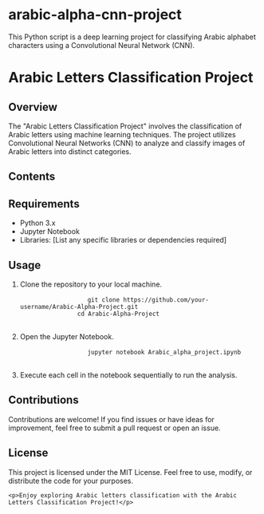 # arabic-alpha-cnn-project
This Python script is a deep learning project for classifying Arabic alphabet characters using a Convolutional Neural Network (CNN). 

<h1>Arabic Letters Classification Project</h1>

<h2>Overview</h2>
    <p>The "Arabic Letters Classification Project" involves the classification of Arabic letters using machine learning
        techniques. The project utilizes Convolutional Neural Networks (CNN) to analyze and classify images of Arabic
        letters into distinct categories.</p>

   <h2>Contents</h2>
    <ol>
        <!-- Add content sections with subsections -->
    </ol>

   <h2>Requirements</h2>
    <ul>
        <li>Python 3.x</li>
        <li>Jupyter Notebook</li>
        <li>Libraries: [List any specific libraries or dependencies required]</li>
    </ul>

  <h2>Usage</h2>
    <ol>
        <li>Clone the repository to your local machine.
            <pre>
                <code>git clone https://github.com/your-username/Arabic-Alpha-Project.git
                cd Arabic-Alpha-Project</code>
            </pre>
        </li>
        <li>Open the Jupyter Notebook.
            <pre>
                <code>jupyter notebook Arabic_alpha_project.ipynb</code>
            </pre>
        </li>
        <li>Execute each cell in the notebook sequentially to run the analysis.</li>
    </ol>

  <h2>Contributions</h2>
    <p>Contributions are welcome! If you find issues or have ideas for improvement, feel free to submit a pull request or
        open an issue.</p>

  <h2>License</h2>
    <p>This project is licensed under the MIT License. Feel free to use, modify, or distribute the code for your purposes.
    </p>

    <p>Enjoy exploring Arabic letters classification with the Arabic Letters Classification Project!</p>
